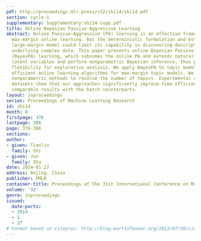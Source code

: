 ```yaml
---
pdf: http://proceedings.mlr.press/v32/shi14/shi14.pdf
section: cycle-1
supplementary: Supplementary:shi14-supp.pdf
title: Online Bayesian Passive-Aggressive Learning
abstract: Online Passive-Aggressive (PA) learning is an effective framework for performing
  max-margin online learning. But the deterministic formulation and estimated single
  large-margin model could limit its capability in discovering descriptive structures
  underlying complex data. This paper presents online Bayesian Passive-Aggressive
  (BayesPA) learning, which subsumes the online PA and extends naturally to incorporate
  latent variables and perform nonparametric Bayesian inference, thus providing great
  flexibility for explorative analysis. We apply BayesPA to topic modeling and derive
  efficient online learning algorithms for max-margin topic models. We further develop
  nonparametric methods to resolve the number of topics. Experimental results on real
  datasets show that our approaches significantly improve time efficiency while maintaining
  comparable results with the batch counterparts.
layout: inproceedings
series: Proceedings of Machine Learning Research
id: shi14
month: 0
firstpage: 378
lastpage: 386
page: 378-386
sections: 
author:
- given: Tianlin
  family: Shi
- given: Jun
  family: Zhu
date: 2014-01-27
address: Bejing, China
publisher: PMLR
container-title: Proceedings of The 31st International Conference on Machine Learning
volume: '32'
genre: inproceedings
issued:
  date-parts:
  - 2014
  - 1
  - 27
# Format based on citeproc: http://blog.martinfenner.org/2013/07/30/citeproc-yaml-for-bibliographies/
---
```

